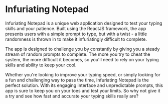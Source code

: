 # Infuriating Notepad

Infuriating Notepad is a unique web application designed to test your typing skills and your patience. Built using the ReactJS framework, the app presents users with a simple prompt to type, but with a twist - a little randomness is thrown in to make it infuriatingly difficult to complete.

The app is designed to challenge you by constantly by giving you a steady stream of random prompts to complete. The more you try to cheat the system, the more difficult it becomes, so you'll need to rely on your typing skills and ability to keep your cool.

Whether you're looking to improve your typing speed, or simply looking for a fun and challenging way to pass the time, Infuriating Notepad is the perfect solution. With its engaging interface and unpredictable prompts, this app is sure to keep you on your toes and test your limits. So why not give it a try and see how fast and accurate your typing skills really are?
